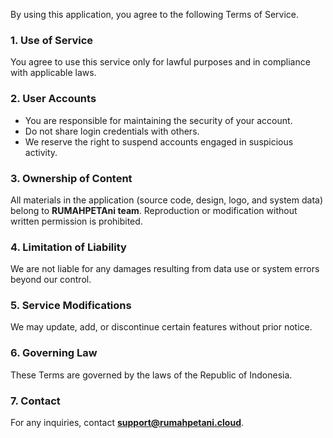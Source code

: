 By using this application, you agree to the following Terms of Service.

### **1. Use of Service**
You agree to use this service only for lawful purposes and in compliance with applicable laws.

### **2. User Accounts**
- You are responsible for maintaining the security of your account.  
- Do not share login credentials with others.  
- We reserve the right to suspend accounts engaged in suspicious activity.

### **3. Ownership of Content**
All materials in the application (source code, design, logo, and system data) belong to **RUMAHPETAni team**. Reproduction or modification without written permission is prohibited.

### **4. Limitation of Liability**
We are not liable for any damages resulting from data use or system errors beyond our control.

### **5. Service Modifications**
We may update, add, or discontinue certain features without prior notice.

### **6. Governing Law**
These Terms are governed by the laws of the Republic of Indonesia.

### **7. Contact**
For any inquiries, contact **support@rumahpetani.cloud**.